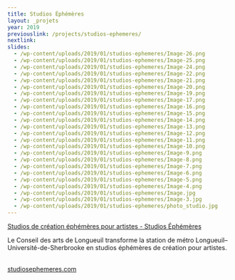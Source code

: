 ```yaml
---
title: Studios Éphémères
layout: _projets
year: 2019
previouslink: /projects/studios-ephemeres/
nextlink: 
slides:
  - /wp-content/uploads/2019/01/studios-ephemeres/Image-26.png  
  - /wp-content/uploads/2019/01/studios-ephemeres/Image-25.png  
  - /wp-content/uploads/2019/01/studios-ephemeres/Image-24.png  
  - /wp-content/uploads/2019/01/studios-ephemeres/Image-22.png  
  - /wp-content/uploads/2019/01/studios-ephemeres/Image-21.png  
  - /wp-content/uploads/2019/01/studios-ephemeres/Image-20.png  
  - /wp-content/uploads/2019/01/studios-ephemeres/Image-19.png  
  - /wp-content/uploads/2019/01/studios-ephemeres/Image-17.png  
  - /wp-content/uploads/2019/01/studios-ephemeres/Image-16.png  
  - /wp-content/uploads/2019/01/studios-ephemeres/Image-15.png  
  - /wp-content/uploads/2019/01/studios-ephemeres/Image-14.png  
  - /wp-content/uploads/2019/01/studios-ephemeres/Image-13.png  
  - /wp-content/uploads/2019/01/studios-ephemeres/Image-12.png  
  - /wp-content/uploads/2019/01/studios-ephemeres/Image-11.png  
  - /wp-content/uploads/2019/01/studios-ephemeres/Image-10.png  
  - /wp-content/uploads/2019/01/studios-ephemeres/Image-9.png  
  - /wp-content/uploads/2019/01/studios-ephemeres/Image-8.png  
  - /wp-content/uploads/2019/01/studios-ephemeres/Image-7.png  
  - /wp-content/uploads/2019/01/studios-ephemeres/Image-6.png  
  - /wp-content/uploads/2019/01/studios-ephemeres/Image-5.png    
  - /wp-content/uploads/2019/01/studios-ephemeres/Image-4.png  
  - /wp-content/uploads/2019/01/studios-ephemeres/Image.jpg
  - /wp-content/uploads/2019/01/studios-ephemeres/Image-3.jpg  
  - /wp-content/uploads/2019/01/studios-ephemeres/photo_studio.jpg
---
```

<div class="one_half">
  <a href="https://studiosephemeres.com/?fbclid=IwAR2RKjjgVDVYF8LqA5aT_MVGTZgB53QbzgNkORqPZCClHq9kMizv46tCTIw">	
Studios de création éphémères pour artistes - Studios Éphémères</a>
  <p>Le Conseil des arts de Longueuil transforme la station de métro Longueuil–Université-de-Sherbrooke en studios éphémères de création pour artistes.</p>
  <br/>
  <a href="http://studiosephemeres.com/">studiosephemeres.com</a>
</div>
